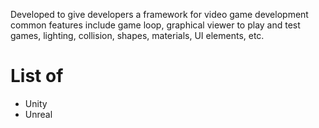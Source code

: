 Developed to give developers a framework for video game development common features include game loop, graphical viewer to play and test games, lighting, collision, shapes, materials, UI elements, etc.
# List of
- Unity
- Unreal